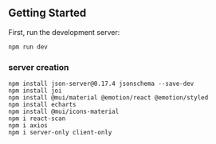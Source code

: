 ## Getting Started

First, run the development server:

```bash
npm run dev

```

### server creation

```
npm install json-server@0.17.4 jsonschema --save-dev
npm install joi
npm install @mui/material @emotion/react @emotion/styled
npm install echarts
npm install @mui/icons-material
npm i react-scan
npm i axios
npm i server-only client-only
```
